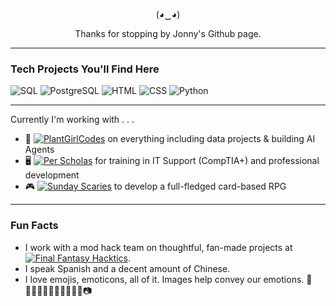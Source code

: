 <p align="center">
(◕‿◕)
</p>

<p align="center">
Thanks for stopping by Jonny's Github page. 
</p>

---
### Tech Projects You'll Find Here

![SQL](https://img.shields.io/badge/-SQL-003B57?style=flat-square&logo=sqlite&logoColor=white)
![PostgreSQL](https://img.shields.io/badge/-PostgreSQL-336791?style=flat-square&logo=postgresql&logoColor=white)
![HTML](https://img.shields.io/badge/-HTML-red?style=flat-square&logo=html5&logoColor=white)
![CSS](https://img.shields.io/badge/-CSS-1572B6?style=flat-square&logo=css3&logoColor=white)
![Python](https://img.shields.io/badge/-Python-3776AB?style=flat-square&logo=python&logoColor=white)



---

Currently I'm working with . . .
- 🌱 [![PlantGirlCodes](https://img.shields.io/badge/PlantGirlCodes-%20-lightgreen?style=flat-square&logo=github)](https://github.com/plantgirlcodes) on everything including data projects & building AI Agents
- 🖥️ [![Per Scholas](https://img.shields.io/badge/Per_Scholas-%20-blue?style=flat-square&logo=education)](https://perscholas.org/) for training in IT Support (CompTIA+) and professional development
- 🎮 [![Sunday Scaries](https://img.shields.io/badge/Sunday_Scaries-%20-purple?style=flat-square&logo=github)](https://github.com/Sunday-Scaries/witch-hat) to develop a full-fledged card-based RPG

---

### Fun Facts

- I work with a mod hack team on thoughtful, fan-made projects at [![Final Fantasy Hacktics](https://img.shields.io/badge/Final_Fantasy_Hacktics-%20-red?style=flat-square&logo=gamepad)](https://ffhacktics.com/).
- I speak Spanish and a decent amount of Chinese.
- I love emojis, emoticons, all of it. Images help convey our emotions. 🤠🏋🏻‍♂️🌈🎾🐊🥷🏻🛫🌵📷
